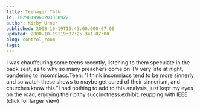```yaml
---
title: Teenager Talk
id: 1829819960203338922
author: Kirby Urner
published: 2008-10-19T13:43:00.000-07:00
updated: 2008-10-19T19:07:25.341-07:00
blog: control_room
tags: 
---
```


I was chauffeuring some teens recently, listening to them speculate in the back seat, as to why so many preachers come on TV very late at night, pandering to insomniacs.Teen:  "I think insomniacs tend to be more sinnerly and so watch these shows to maybe get cured of their sinnerism, and churches know this."I had nothing to add to this analysis, just kept my eyes on the road, enjoying their pithy succinctness.[](https://blogger.googleusercontent.com/img/b/R29vZ2xl/AVvXsEgleIpbfVcN0pDOT5HNfJtQLh3yRIi_Mf3ooOdbGdUndVlU4unZUKCxvs9STWFBRohj45dIdXZGfWa7Glyid752_fHYBaHWozpEOpCSPZpD8lYSPkv3aENRRcPX_sSKhV3YDf-D/s1600-h/ieee_membership.png)exhibit: reupping with IEEE (click for larger view)